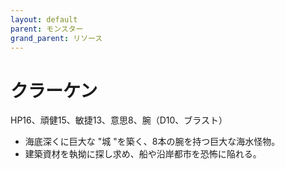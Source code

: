 ```yaml
---
layout: default
parent: モンスター
grand_parent: リソース
---
```


# クラーケン

HP16、頑健15、敏捷13、意思8、腕（D10、ブラスト）

- 海底深くに巨大な "城 "を築く、8本の腕を持つ巨大な海水怪物。
- 建築資材を執拗に探し求め、船や沿岸都市を恐怖に陥れる。
